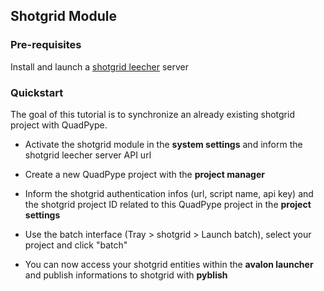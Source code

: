 ## Shotgrid Module

### Pre-requisites

Install and launch a [shotgrid leecher](https://github.com/Ellipsanime/shotgrid-leecher) server

### Quickstart

The goal of this tutorial is to synchronize an already existing shotgrid project with QuadPype.

- Activate the shotgrid module in the **system settings** and inform the shotgrid leecher server API url

- Create a new QuadPype project with the **project manager**

- Inform the shotgrid authentication infos (url, script name, api key) and the shotgrid project ID related to this QuadPype project in the **project settings**

- Use the batch interface (Tray > shotgrid > Launch batch), select your project and click "batch"

- You can now access your shotgrid entities within the **avalon launcher** and publish informations to shotgrid with **pyblish**
